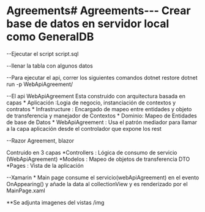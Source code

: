 # Agreements# Agreements--- Crear base de datos en servidor local como GeneralDB

--Ejecutar el script script.sql

--llenar la tabla con algunos datos

--Para ejecutar el api, correr los siguientes comandos
dotnet restore
dotnet run -p WebApiAgreement/



--El api WebApiAgreement
Esta construido con arquitectura basada en capas
	* Aplicación :Logia de negocio, instanciación de contextos y contratos
	* Infrastructure : Encargado de mapeo entre entidades y objeto de transferencia y manejador de Contextos
	* Dominio: Mapeo de Entidades de base de Datos
	* WebApiAgreement : Usa el patrón mediador para llamar a la capa aplicación desde el controlador que expone los rest

--Razor Agreement, blazor

Contruido en 3 capas
		*Controllers : 	Lógica de consumo de servicio (WebApiAgreement)
		*Modelos : Mapeo de objetos de transferencia DTO
		*Pages : Vista de la aplicación


--Xamarin
		* Main page consume el servicio(webApiAgreement) en el evento OnAppearing() y añade la data al collectionView y es renderizado por el MainPage.xaml




**Se adjunta imagenes del vistas /img
